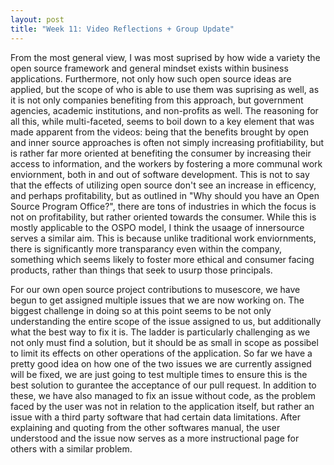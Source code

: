 ```yaml
---
layout: post
title: "Week 11: Video Reflections + Group Update"
---
```


From the most general view, I was most suprised by how wide a variety the open source framework and general mindset exists within business applications. Furthermore, not only how such open source ideas are applied, but the scope of who is able to use them was suprising as well, as it is not only companies benefiting from this approach, but government agencies, academic institutions, and non-profits as well. The reasoning for all this, while multi-faceted, seems to boil down to a key element that was made apparent from the videos: being that the benefits brought by open and inner source approaches is often not simply increasing profitiability, but is rather far more oriented at benefiting the consumer by increasing their access to information, and the workers by fostering a more communal work enviornment, both in and out of software development. This is not to say that the effects of utilizing open source don't see an increase in efficency, and perhaps profitability, but as outlined in "Why should you have an Open Source Program Office?", there are tons of industries in which the focus is not on profitability, but rather oriented towards the consumer. While this is mostly applicable to the OSPO model, I think the usaage of innersource serves a similar aim. This is because unlike traditional work enviornments, there is significantly more transparancy even within the company, something which seems likely to foster more ethical and consumer facing products, rather than things that seek to usurp those principals.

For our own open source project contributions to musescore, we have begun to get assigned multiple issues that we are now working on. The biggest challenge in doing so at this point seems to be not only understanding the entire scope of the issue assigned to us, but additionally what the best way to fix it is. The ladder is particularly challenging as we not only must find a solution, but it should be as small in scope as possibel to limit its effects on other operations of the application. So far we have a pretty good idea on how one of the two issues we are currently assigned will be fixed, we are just going to test multiple times to ensure this is the best solution to gurantee the acceptance of our pull request. In addition to these, we have also managed to fix an issue without code, as the problem faced by the user was not in relation to the application itself, but rather an issue with a third party software that had certain data limitations. After explaining and quoting from the other softwares manual, the user understood and the issue now serves as a more instructional page for others with a similar problem.
